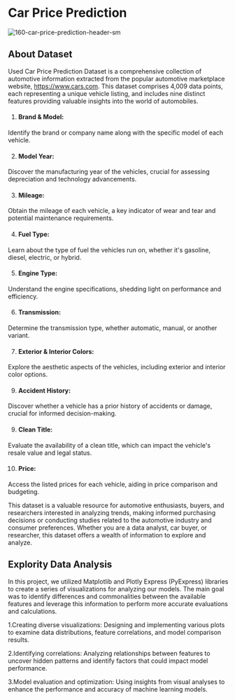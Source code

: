 # Car Price Prediction

![160-car-price-prediction-header-sm](https://github.com/user-attachments/assets/7801638c-f3f9-44db-9f79-6394d747d9ff)

## About Dataset
Used Car Price Prediction Dataset is a comprehensive collection of automotive information extracted from the popular automotive marketplace website, https://www.cars.com. This dataset comprises 4,009 data points, each representing a unique vehicle listing, and includes nine distinct features providing valuable insights into the world of automobiles.

1. #### Brand & Model:
Identify the brand or company name along with the specific model of each vehicle.

2. #### Model Year: 
Discover the manufacturing year of the vehicles, crucial for assessing depreciation and technology advancements.

3. #### Mileage: 
Obtain the mileage of each vehicle, a key indicator of wear and tear and potential maintenance requirements.

4. #### Fuel Type:
Learn about the type of fuel the vehicles run on, whether it's gasoline, diesel, electric, or hybrid.

5. #### Engine Type:
Understand the engine specifications, shedding light on performance and efficiency.

6. #### Transmission:
Determine the transmission type, whether automatic, manual, or another variant.

7. #### Exterior & Interior Colors:
 Explore the aesthetic aspects of the vehicles, including exterior and interior color options.

9. #### Accident History:
Discover whether a vehicle has a prior history of accidents or damage, crucial for informed decision-making.

9. #### Clean Title:
Evaluate the availability of a clean title, which can impact the vehicle's resale value and legal status.

10. #### Price:
Access the listed prices for each vehicle, aiding in price comparison and budgeting.

This dataset is a valuable resource for automotive enthusiasts, buyers, and researchers interested in analyzing trends, making informed purchasing decisions or conducting studies related to the automotive industry and consumer preferences. Whether you are a data analyst, car buyer, or researcher, this dataset offers a wealth of information to explore and analyze.


## Explority Data Analysis 
In this project, we utilized Matplotlib and Plotly Express (PyExpress) libraries to create a series of visualizations for analyzing our models. The main goal was to identify differences and commonalities between the available features and leverage this information to perform more accurate evaluations and calculations.

1.Creating diverse visualizations: Designing and implementing various plots to examine data distributions, feature correlations, and model comparison results.

2.Identifying correlations: Analyzing relationships between features to uncover hidden patterns and identify factors that could impact model performance.

3.Model evaluation and optimization: Using insights from visual analyses to enhance the performance and accuracy of machine learning models.

